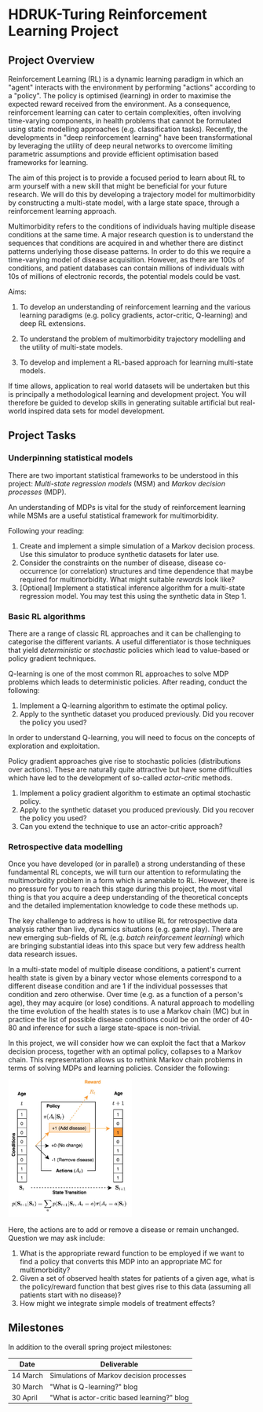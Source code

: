 # HDRUK-Turing Reinforcement Learning Project

## Project Overview

Reinforcement Learning (RL) is a dynamic learning paradigm in which an "agent" interacts with the environment by performing "actions" according to a "policy". The policy is optimised (learning) in order to maximise the expected reward received from the environment. As a consequence, reinforcement learning can cater to certain complexities, often involving time-varying components, in health problems that cannot be formulated using static modelling approaches (e.g. classification tasks). Recently, the developments in "deep reinforcement learning" have been transformational by leveraging the utility of deep neural networks to overcome limiting parametric assumptions and provide efficient optimisation based frameworks for learning.

The aim of this project is to provide a focused period to learn about RL to arm yourself with a new skill that might be beneficial for your future research. We will do this by developing a trajectory model for multimorbidity by constructing a multi-state model, with a large state space, through a reinforcement learning approach. 

Multimorbidity refers to the conditions of individuals having multiple disease conditions at the same time. A major research question is to understand the sequences that conditions are acquired in and whether there are distinct patterns underlying those disease patterns. In order to do this we require a time-varying model of disease acquisition. However, as there are 100s of conditions, and patient databases can contain millions of individuals with 10s of millions of electronic records, the potential models could be vast.

Aims:

1. To develop an understanding of reinforcement learning and the various learning paradigms (e.g. policy gradients, actor-critic, Q-learning) and deep RL extensions.

2. To understand the problem of multimorbidity trajectory modelling and the utility of multi-state models.

3. To develop and implement a RL-based approach for learning multi-state models.

If time allows, application to real world datasets will be undertaken but this is principally a methodological learning and development project. You will therefore be guided to develop skills in generating suitable artificial but real-world inspired data sets for model development.

## Project Tasks

### Underpinning statistical models

There are two important statistical frameworks to be understood in this project: *Multi-state regression models* (MSM) and *Markov decision processes* (MDP).

An understanding of MDPs is vital for the study of reinforcement learning while MSMs are a useful statistical framework for multimorbidity. 

Following your reading:

1. Create and implement a simple simulation of a Markov decision process. Use this simulator to produce synthetic datasets for later use.
2. Consider the constraints on the number of disease, disease co-occurrence (or correlation) structures and time dependence that maybe required for multimorbidity. What might suitable *rewards* look like?
3. [Optional] Implement a statistical inference algorithm for a multi-state regression model. You may test this using the synthetic data in Step 1.

### Basic RL algorithms

There are a range of classic RL approaches and it can be challenging to categorise the different variants. A useful differentiator is those techniques that yield *deterministic* or *stochastic* policies which lead to value-based or policy gradient techniques.  

Q-learning is one of the most common RL approaches to solve MDP problems which leads to deterministic policies. After reading, conduct the following:

1. Implement a Q-learning algorithm to estimate the optimal policy. 
2. Apply to the synthetic dataset you produced previously. Did you recover the policy you used?

In order to understand Q-learning, you will need to focus on the concepts of exploration and exploitation.

Policy gradient approaches give rise to stochastic policies (distributions over actions). These are naturally quite attractive but have some difficulties which have led to the development of so-called *actor-critic* methods.

1. Implement a policy gradient algorithm to estimate an optimal stochastic policy. 
2. Apply to the synthetic dataset you produced previously. Did you recover the policy you used?
3. Can you extend the technique to use an actor-critic approach?

### Retrospective data modelling

Once you have developed (or in parallel) a strong understanding of these fundamental RL concepts, we will turn our attention to reformulating the multimorbidity problem in a form which is amenable to RL. However, there is no pressure for you to reach this stage during this project, the most vital thing is that you acquire a deep understanding of the theoretical concepts and the detailed implementation knowledge to code these methods up.

The key challenge to address is how to utilise RL for retrospective data analysis rather than live, dynamics situations (e.g. game play). There are new emerging sub-fields of RL (e.g. *batch reinforcement learning*) which are bringing substantial ideas into this space but very few address health data research issues.

In a multi-state model of multiple disease conditions, a patient's current health state is given by a binary vector whose elements correspond to a different disease condition and are 1 if the individual possesses that condition and zero otherwise. Over time (e.g. as a function of a person's age), they may acquire (or lose) conditions. A natural approach to modelling the time evolution of the health states is to use a Markov chain (MC) but in practice the list of possible disease conditions could be on the order of 40-80 and inference for such a large state-space is non-trivial. 

In this project, we will consider how we can exploit the fact that a Markov decision process, together with an optimal policy, collapses to a Markov chain. This representation allows us to rethink Markov chain problems in terms of solving MDPs and learning policies. Consider the following:

<img src="https://github.com/cwcyau/hdruk-rl/blob/b2e63dc4b1da784098555c77d70019a553c5b26b/mdp.jpg" width=50% height=50%>


Here, the actions are to add or remove a disease or remain unchanged. Question we may ask include:

1. What is the appropriate reward function to be employed if we want to find a policy that converts this MDP into an appropriate MC for multimorbidity?
2. Given a set of observed health states for patients of a given age, what is the policy/reward function that best gives rise to this data (assuming all patients start with no disease)?
3. How might we integrate simple models of treatment effects?

## Milestones

In addition to the overall spring project milestones:

Date    | Deliverable |
--------|-------------|
14 March | Simulations of Markov decision processes |
30 March | "What is Q-learning?" blog |
30 April | "What is actor-critic based learning?" blog |

## 
